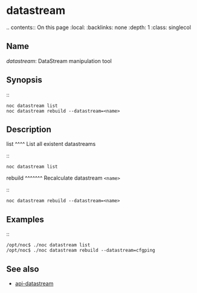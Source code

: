 

# datastream

.. contents:: On this page
    :local:
    :backlinks: none
    :depth: 1
    :class: singlecol

Name
----
*datastream*: DataStream manipulation tool

Synopsis
--------
::

    noc datastream list
    noc datastream rebuild --datastream=<name>

Description
-----------
list
^^^^
List all existent datastreams

::

    noc datastream list

rebuild
^^^^^^^
Recalculate datastream `<name>`

::

    noc datastream rebuild --datastream=<name>


Examples
--------
::

    /opt/noc$ ./noc datastream list
    /opt/noc$ ./noc datastream rebuild --datastream=cfgping

See also
--------
* [api-datastream](../../dev/api/datastream/index.md)

